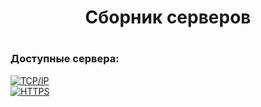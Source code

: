 <h1 align="center">Сборник серверов<h1>

### Доступные сервера:
[![TCP/IP](https://img.shields.io/badge/TCP/IP-blue?style=for-the-badge)](https://github.com/JQweenq/servers/tree/tcp)        
[![HTTPS](https://img.shields.io/badge/HTTPS-blue?style=for-the-badge)](https://github.com/JQweenq/servers/tree/https)
